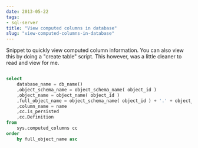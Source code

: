 ```yaml
---
date: 2013-05-22
tags:
- sql-server
title: "View computed columns in database"
slug: "view-computed-columns-in-database"
---
```


Snippet to quickly view computed column information. You can also view this by doing a "create table" script. This however, was a little cleaner to read and view for me.

```sql

select
    database_name = db_name()
    ,object_schema_name = object_schema_name( object_id )
    ,object_name = object_name( object_id )
    ,full_object_name = object_schema_name( object_id ) + '.' + object_name( object_id )
    ,column_name = name
    ,cc.is_persisted
    ,cc.Definition
from
    sys.computed_columns cc
order
    by full_object_name asc
```
